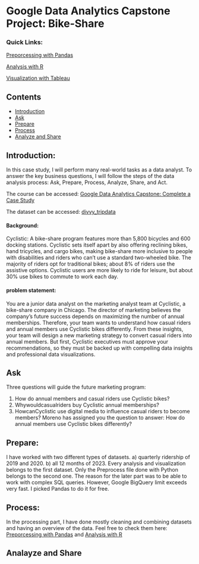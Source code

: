 # Google Data Analytics Capstone Project: Bike-Share
### Quick Links:

[Preporcessing with Pandas](https://github.com/Najeeb1/Google_Capston_Project/blob/main/process.ipynb)

[Analysis with R](https://a1104c4c2c6842deb059c153deafd12e.app.posit.cloud/file_show?path=%2Fcloud%2Fproject%2FBike_Rideship_Analysis.html)

[Visualization with Tableau](https://public.tableau.com/app/profile/najeebullah.hussaini/viz/BikeRidershipAnalysisQ19Q20/Bike_Ridership_Analysis)


## Contents
- [Introduction](#Introduction)
- [Ask](#Ask)
- [Prepare](#Prepare)
- [Process](#Process)
- [Analyze and Share](#Analayze_and_Share)

## Introduction: 
In this case study, I will perform many real-world tasks as a data analyst. To answer the key business questions, I will follow the steps of the data analysis process: Ask, Prepare, Process, Analyze, Share, and Act.

The course can be accessed: [Google Data Analytics Capstone: Complete a Case Study](https://www.coursera.org/learn/google-data-analytics-capstone)


The dataset can be accessed: [divvy_tripdata](https://divvy-tripdata.s3.amazonaws.com/index.html) 

#### Background: 
Cyclistic: A bike-share program features more than 5,800 bicycles and 600 docking stations. Cyclistic sets itself apart by also offering reclining bikes, hand tricycles, and cargo bikes, making bike-share more inclusive to people with disabilities and riders who can’t use a standard two-wheeled bike. The majority of riders opt for traditional bikes; about 8% of riders use the assistive options. Cyclistic users are more likely to ride for leisure, but about 30% use bikes to commute to work each day.

#### problem statement: 
You are a junior data analyst on the marketing analyst team at Cyclistic, a bike-share company in Chicago. The director of marketing believes the company’s future success depends on maximizing the number of annual memberships. Therefore, your team wants to understand how casual riders and annual members use Cyclistic bikes differently. From these insights, your team will design a new marketing strategy to convert casual riders into annual members. But first, Cyclistic executives must approve your recommendations, so they must be backed up with compelling data insights and professional data visualizations.

## Ask
Three questions will guide the future marketing program: 

1. How do annual members and casual riders use Cyclistic bikes?
2. Whywouldcasualriders buy Cyclistic annual memberships?
3. HowcanCyclistic use digital media to influence casual riders to become members? Moreno has assigned you the question to answer: How do annual members use Cyclistic bikes differently?

## Prepare: 

I have worked with two different types of datasets. a) quarterly ridership of 2019 and 2020. b) all 12 months of 2023. 
Every analysis and visualization belongs to the first dataset. Only the Preprocess file done with Python belongs to the second one. 
The reason for the later part was to be able to work with complex SQL queries. However, Google BigQuery limit exceeds very fast. 
I picked Pandas to do it for free. 

## Process: 
In the processing part, I have done mostly cleaning and combining datasets and having an overview of the data. Feel free to check them here: 
[Preporcessing with Pandas](https://github.com/Najeeb1/Google_Capston_Project/blob/main/process.ipynb) and 
[Analysis with R](https://a1104c4c2c6842deb059c153deafd12e.app.posit.cloud/file_show?path=%2Fcloud%2Fproject%2FBike_Rideship_Analysis.html)

## Analayze and Share
